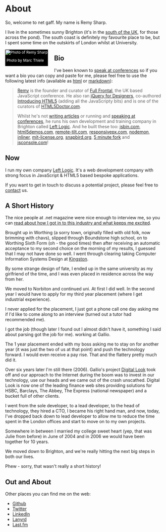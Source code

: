 # About

So, welcome to net gaff.  My name is Remy Sharp.

I live in the sometimes sunny Brighton (it's in the [south of the UK](http://maps.google.co.uk/maps?f=q&amp;hl=en&amp;q=brighton&amp;ie=UTF8&amp;z=12&amp;om=1&amp;iwloc=A), for those across the pond).  The south coast is definitely my favourite place to be, but I spent some time on the outskirts of London whilst at University.

<div style="border: 0; display: block; float: left; margin-right: 20px; padding-bottom:10px; margin-bottom: 20px; background: #000; color: #fff; border: 1px solid #000; font-size: 12px; text-decoration: none;" href="//www.flickr.com/photos/hellogeri/8221740107/"><img old-src="//farm9.staticflickr.com/8209/8221740107_20523a15c4_z.jpg" src="https://remysharp.com/images/remy-2014.jpg" alt="Photo of Remy Sharp" style="border: 0; margin-bottom: 10px; max-width: 100%" /><br>&nbsp;Photo by Marc Thiele</div>

## Bio

I've been known to [speak at conferences](/talks) so if you want a bio you can copy and paste for me, please feel free to use the following latest info (available as [html](http://jsbin.com/remy-bio.html) or [markdown](http://jsbin.com/remy-bio.md)):

<blockquote id="bio"><p><a href="https://twitter.com/rem">Remy</a> is the founder and curator of <a href="http://full-frontal.org">Full Frontal</a>, the UK based JavaScript conference. He also ran <a href="http://jqueryfordesigners.com">jQuery for Designers</a>, co-authored <a href="http://introducinghtml5.com">Introducing HTML5</a> (adding all the JavaScripty bits) and is one of the curators of <a href="http://html5doctor.com">HTML5Doctor.com</a>.</p>

<p>Whilst he's not <a href="http://remysharp.com">writing articles</a> or running and <a href="http://lanyrd.com/people/rem/">speaking at conferences</a>, he runs his own development and training company in Brighton called <a href="http://leftlogic.com">Left Logic</a>.  And he built these too: <a href="http://jsbin.com">jsbin.com</a>, <a href="http://html5demos.com">html5demos.com</a>, <a href="http://remote-tilt.com">remote-tilt.com</a>, <a href="http://responsivepx.com">responsivepx.com</a>, <a href="https://github.com/remy/nodemon">nodemon</a>, <a href="https://github.com/remy/inliner">inliner</a>, <a href="http://mit-license.org">mit-license.org</a>, <a href="http://snapbird.org">snapbird.org</a>, <a href="http://5minfork.com">5 minute fork</a> and <a href="http://jsconsole.com">jsconsole.com</a>!</p></blockquote>


## Now

I run my own company [Left Logic](http://leftlogic.com).  It's a web development company with strong focus in JavaScript &amp; HTML5 based bespoke applications.

If you want to get in touch to discuss a potential project, please feel free to [contact](http://leftlogic.com/contact) us.

## A Short History

The nice people at .net magazine were nice enough to interview me, so you can [read about how I got in to this industry and what keeps me excited](http://www.creativebloq.com/html5/remy-sharp-learning-breaking-stuff-11125970).

Brought up in Worthing (a sorry town, originally filled with old folk, now brimming with chavs), slipped through Boundstone high school, on to Worthing Sixth Form (oh - the good times) then after receiving an automatic acceptance to my second choice on the morning of my results, I guessed that I may not have done so well.  I went through clearing taking Computer Information Systems Design at [Kingston](http://cism.kingston.ac.uk/).

By some strange design of fate, I ended up in the same university as my girlfriend of the time, and I was even placed in residence across the way from her.

We moved to Norbiton and continued uni.  At first I did well.  In the second year I would have to apply for my third year placement (where I get industrial experience).

I never applied for the placement, I just got a phone call one day asking me if I'd like to come along to an interview (turned out a tutor had recommended me).

I got the job (though later I found out I almost didn't have it, something I said about parsing got the job for me). working at Gallio.

The 1 year placement ended with my boss asking me to stay on for another year (it was just the two of us at that point) and push the technology forward.  I would even receive a pay rise.  That and the flattery pretty much did it.

Over six years later I'm still there (2006).  Gallio's project [Digital Look](http://www.digitallook.com) took off and our approach to the Internet during the boom was to invest in our technology, use our heads and we came out of the crash unscathed.  Digital Look is now one of the leading finance web sites providing solutions for HSBC, Barclays, The Abbey, The Express (national newspaper) and a bucket full of other clients.

I went from the sole developer, to a lead developer, to the head of technology, they hired a CTO, I became his right hand man, and now, today, I've dropped back down to lead developer to allow me to reduce the time spent in the London offices and start to move on to my own projects.

Somewhere in between I married my college sweet heart (yep, that was Julie from before) in June of 2004 and in 2006 we would have been together for 10 years.

We moved down to Brighton, and we're really hitting the next big steps in both our lives.

Phew - sorry, that wasn't really a short history!

## Out and About

Other places you can find me on the web:

* [Github](http://github.com/remy)
* [Twitter](http://twitter.com/rem)
* [LinkedIn](http://www.linkedin.com/in/remysharp)
* [Lanyrd](http://lanyrd.com/people/rem/)
* [Last.fm](http://www.last.fm/user/remysharp)
